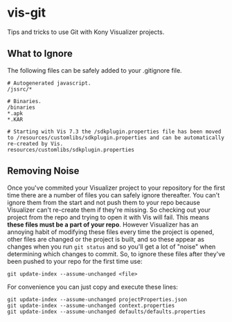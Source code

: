 # vis-git
Tips and tricks to use Git with Kony Visualizer projects.

## What to Ignore

The following files can be safely added to your .gitignore file.

    # Autogenerated javascript.
    /jssrc/*
    
    # Binaries.
    /binaries
    *.apk
    *.KAR
    
    # Starting with Vis 7.3 the /sdkplugin.properties file has been moved to /resources/customlibs/sdkplugin.properties and can be automatically re-created by Vis.
    resources/customlibs/sdkplugin.properties


## Removing Noise

Once you've commited your Visualizer project to your repository for the first time there are a number of files you can safely ignore thereafter. You can't ignore them from the start and not push them to your repo because Visualizer can't re-create them if they're missing. So checking out your project from the repo and trying to open it with Vis will fail. This means **these files must be a part of your repo**. However Visualizer has an annoying habit of modifying these files every time the project is opened, other files are changed or the project is built, and so these appear as changes when you run `git status` and so you'll get a lot of "noise" when determining which changes to commit. So, to ignore these files after they've been pushed to your repo for the first time use:

    git update-index --assume-unchanged <file>

For convenience you can just copy and execute these lines:

    git update-index --assume-unchanged projectProperties.json
    git update-index --assume-unchanged context.properties
    git update-index --assume-unchanged defaults/defaults.properties
    
